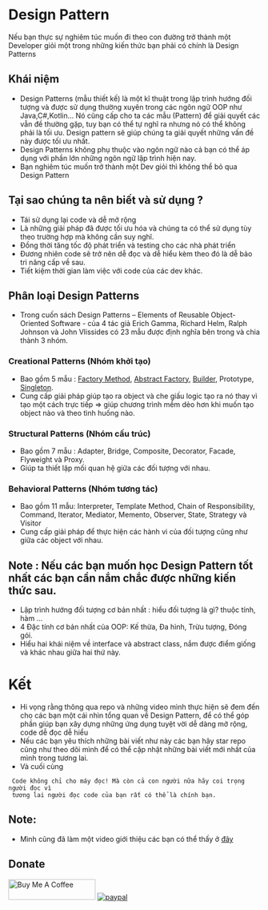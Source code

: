 # Design Pattern
Nếu bạn thực sự nghiêm túc muốn đi theo con đường trở thành một Developer giỏi một trong những kiến thức bạn phải có chính là Design Patterns
## Khái niệm
- Design Patterns (mẫu thiết kế) là một kĩ thuật trong lập trình hướng đối tượng và được sử dụng thường xuyên trong các ngôn ngữ OOP như Java,C#,Kotlin... Nó cũng cấp cho ta các mẫu (Pattern) để giải quyết các vẫn đề thường gặp, tuy bạn có thể tự nghĩ ra nhưng nó có thể không phải là tối ưu. Design pattern sẽ giúp chúng ta giải quyết những vấn đề này được tối ưu nhất.
- Design Patterns không phụ thuộc vào ngôn ngữ nào cả bạn có thể áp dụng với phần lớn những ngôn ngữ lập trình hiện nay.
- Bạn nghiêm túc muốn trở thành một Dev giỏi thì không thể bỏ qua Design Pattern
## Tại sao chúng ta nên biết và sử dụng ?
- Tái sử dụng lại code và dễ mở rộng
- Là những giải pháp đã được tối ưu hóa và chúng ta có thể sử dụng  tùy theo trường hợp mà không cần suy nghĩ.
- Đồng thời tăng tốc độ phát triển và testing cho các nhà phát triển
- Đương nhiên code sẽ trở nên dễ đọc và dễ hiểu kèm theo đó là dễ bảo trì nâng cấp về sau.
- Tiết kiệm thời gian làm việc với code của các dev khác.
## Phân loại Design Patterns
- Trong cuốn sách Design Patterns – Elements of Reusable Object-Oriented Software - của 4 tác giả Erich Gamma, Richard Helm, Ralph Johnson và John Vlissides có 23 mẫu được định nghĩa  bên trong và chia thành 3 nhóm.
### Creational Patterns (Nhóm khởi tạo)
- Bao gồm 5 mẫu : [Factory Method](https://github.com/doctor-blue/design-patterns/tree/master/Creational/Factory-method), 
[Abstract Factory](https://github.com/doctor-blue/design-patterns/tree/master/Creational/Abstract-factory-method), 
[Builder](https://github.com/doctor-blue/design-patterns/tree/master/Creational/Builder), 
Prototype,
 [Singleton](https://github.com/doctor-blue/design-patterns/tree/master/Creational/Singleton).
- Cung cấp giải pháp giúp tạo ra object và che giấu logic tạo ra nó thay vì tạo một cách trực tiếp => giúp chương trình mềm dẻo hơn khi muốn tạo object nào và theo tình huống nào.
### Structural Patterns (Nhóm cấu trúc)
- Bao gồm 7 mẫu : Adapter, Bridge, Composite, Decorator, Facade, Flyweight và Proxy.
- Giúp ta thiết lập mối quan hệ giữa các đối tượng với nhau.
### Behavioral Patterns (Nhóm tương tác)
- Bao gồm 11 mẫu: Interpreter, Template Method, Chain of Responsibility, Command, Iterator, Mediator, Memento, Observer, State, Strategy và Visitor
- Cung cấp giải pháp để thực hiện các hành vi của đối tượng cũng như giữa các object với nhau.
## Note : Nếu các bạn muốn học Design Pattern tốt nhất các bạn cần nắm chắc được những kiến thức sau.
- Lập trình hướng đối tượng cơ bản nhất : hiểu đối tượng là gì? thuộc tính, hàm ...
- 4 Đặc tính cơ bản nhất của OOP: Kế thừa, Đa hình, Trừu tượng, Đóng gói.
- Hiểu hai khái niệm về interface và abstract class, nắm được điểm giống và khác nhau giữa hai thứ này.
 # Kết
 - Hi vọng rằng thông qua repo và những video mình thực hiện sẽ đem đến cho các bạn một cái nhìn tổng quan về Design Pattern, để có thể góp phần giúp bạn xây dựng những ứng dụng tuyệt vời dễ dàng mở rộng, code dễ đọc dễ hiểu
 - Nếu các bạn yêu thích những bài viết như này các bạn hãy star repo cũng như theo dõi mình để có thể cập nhật những bài viết mới nhất của mình trong tương lai.
 - Và cuối cùng
```
 Code không chỉ cho máy đọc! Mà còn cả con người nữa hãy coi trọng người đọc vì
 tương lai người đọc code của bạn rất có thể là chính bạn.
```
## Note: 
- Mình cũng đã làm một video giới thiệu các bạn có thể  thấy ở [đây](https://youtu.be/nZaAe4Xtpds)
## Donate
<a href="https://www.buymeacoffee.com/doctorblue" target="_blank"><img src="https://cdn.buymeacoffee.com/buttons/default-orange.png" alt="Buy Me A Coffee" height="41" width="174"></a>
[![paypal](https://www.paypalobjects.com/en_US/i/btn/btn_donateCC_LG.gif)](https://www.paypal.me/doctorblue00)
